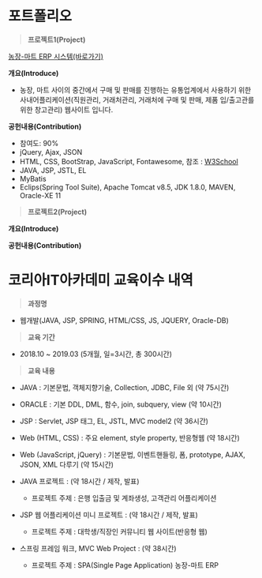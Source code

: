 # 포트폴리오

>**프로젝트1(Project)**

[농장-마트 ERP 시스템(바로가기)](https://github.com/teddyray91/serpproject/tree/master/Spring_Project)

**개요(Introduce)**
  * 농장, 마트 사이의 중간에서 구매 및 판매를 진행하는 유통업계에서 사용하기 위한 사내어플리케이션(직원관리, 거래처관리, 거래처에 구매 및 판매, 제품 입/출고관를 위한     창고관리) 웹사이트 입니다.
  
**공헌내용(Contribution)**
  * 참여도: 90%
  * jQuery, Ajax, JSON
  * HTML, CSS, BootStrap, JavaScript, Fontawesome, 참조  : [W3School](www.W3School.com)
  * JAVA, JSP, JSTL, EL
  * MyBatis
  * Eclips(Spring Tool Suite), Apache Tomcat v8.5, JDK 1.8.0, MAVEN, Oracle-XE 11
  
>**프로젝트2(Project)**

**개요(Introduce)**

**공헌내용(Contribution)**


# 코리아IT아카데미 교육이수 내역

>**과정명**

  - 웹개발(JAVA, JSP, SPRING, HTML/CSS, JS, JQUERY, Oracle-DB)

>**교육 기간**

  - 2018.10 ~ 2019.03 (5개월, 일=3시간, 총 300시간)

>**교육 내용**

  - JAVA : 기본문법, 객체지향기술, Collection, JDBC, File 외 (약 75시간)

  - ORACLE : 기본 DDL, DML,  함수, join, subquery, view (약 10시간)

  - JSP : Servlet, JSP 태그,  EL, JSTL,  MVC model2 (약 36시간)

  - Web (HTML, CSS) : 주요 element, style property, 반응형웹 (약 18시간)

  - Web (JavaScript, jQuery) : 기본문법, 이벤트핸들링, 폼, prototype, AJAX, JSON, XML 다루기 (약 15시간)
  
  - JAVA 프로젝트 : (약 18시간 / 제작, 발표)
    * 프로젝트 주제 : 은행 입출금 및 계좌생성, 고객관리 어플리케이션
  - JSP 웹 어플리케이션 미니 프로젝트 : (약 18시간 / 제작, 발표)
    * 프로젝트 주제 : 대학생/직장인 커뮤니티 웹 사이트(반응형 웹)
  - 스프링 프레임 워크, MVC Web Project : (약 38시간)
    * 프로젝트 주제 : SPA(Single Page Application) 농장-마트 ERP
